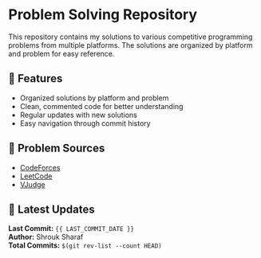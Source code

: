 # Problem Solving Repository

This repository contains my solutions to various competitive programming problems from multiple platforms. The solutions are organized by platform and problem for easy reference.

## 🚀 Features

- Organized solutions by platform and problem
- Clean, commented code for better understanding
- Regular updates with new solutions
- Easy navigation through commit history

## 📝 Problem Sources

- [CodeForces](https://codeforces.com/)
- [LeetCode](https://leetcode.com/)
- [VJudge](https://vjudge.net/)

## 📅 Latest Updates

**Last Commit:** `{{ LAST_COMMIT_DATE }}`  
**Author:** Shrouk Sharaf  
**Total Commits:** `$(git rev-list --count HEAD)`  
